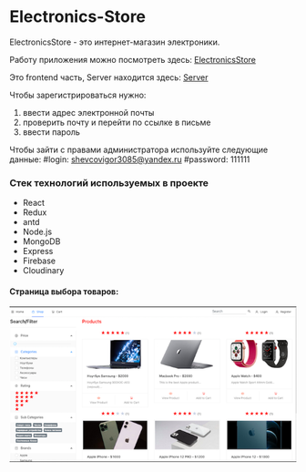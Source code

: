 # Electronics-Store

ElectronicsStore - это интернет-магазин электроники.

Работу приложения можно посмотреть здесь: [ElectronicsStore](http://167.99.236.32)

Это frontend часть, Server находится здесь: [Server](https://github.com/Igor-Shevtsov/electronics-store-back)

Чтобы зарегистрироваться нужно:
 1. ввести адрес электронной почты
 2. проверить почту и перейти по ссылке в письме
 3. ввести пароль

Чтобы зайти с правами администратора используйте следующие данные:
#login: shevcovigor3085@yandex.ru
#password: 111111

### Стек технологий используемых в проекте

- React
- Redux
- antd
- Node.js
- MongoDB
- Express
- Firebase
- Cloudinary

#### Страница выбора товаров:

![Shop](https://github.com/Igor-Shevtsov/electronics-store-front/blob/master/src/scrin/1.png 'Магазин')




